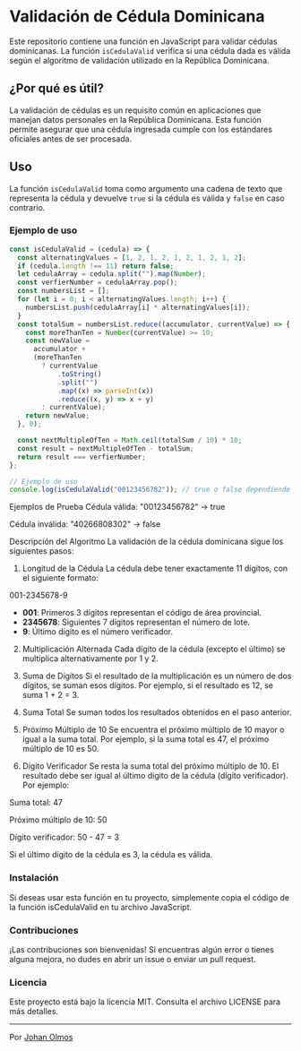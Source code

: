 # Validación de Cédula Dominicana

Este repositorio contiene una función en JavaScript para validar cédulas dominicanas. La función `isCedulaValid` verifica si una cédula dada es válida según el algoritmo de validación utilizado en la República Dominicana.

## ¿Por qué es útil?

La validación de cédulas es un requisito común en aplicaciones que manejan datos personales en la República Dominicana. Esta función permite asegurar que una cédula ingresada cumple con los estándares oficiales antes de ser procesada.

## Uso

La función `isCedulaValid` toma como argumento una cadena de texto que representa la cédula y devuelve `true` si la cédula es válida y `false` en caso contrario.

### Ejemplo de uso

```javascript
const isCedulaValid = (cedula) => {
  const alternatingValues = [1, 2, 1, 2, 1, 2, 1, 2, 1, 2];
  if (cedula.length !== 11) return false;
  let cedulaArray = cedula.split("").map(Number);
  const verfierNumber = cedulaArray.pop();
  const numbersList = [];
  for (let i = 0; i < alternatingValues.length; i++) {
    numbersList.push(cedulaArray[i] * alternatingValues[i]);
  }
  const totalSum = numbersList.reduce((accumulator, currentValue) => {
    const moreThanTen = Number(currentValue) >= 10;
    const newValue =
      accumulator +
      (moreThanTen
        ? currentValue
            .toString()
            .split("")
            .map((x) => parseInt(x))
            .reduce((x, y) => x + y)
        : currentValue);
    return newValue;
  }, 0);

  const nextMultipleOfTen = Math.ceil(totalSum / 10) * 10;
  const result = nextMultipleOfTen - totalSum;
  return result === verfierNumber;
};

// Ejemplo de uso
console.log(isCedulaValid("00123456782")); // true o false dependiendo de la cédula
```

Ejemplos de Prueba
Cédula válida: "00123456782" → true

Cédula inválida: "40266808302" → false

Descripción del Algoritmo
La validación de la cédula dominicana sigue los siguientes pasos:

1. Longitud de la Cédula
La cédula debe tener exactamente 11 dígitos, con el siguiente formato:

001-2345678-9

- **001**: Primeros 3 dígitos representan el código de área provincial.
- **2345678**: Siguientes 7 dígitos representan el número de lote.
- **9**: Último dígito es el número verificador.

2. Multiplicación Alternada
Cada dígito de la cédula (excepto el último) se multiplica alternativamente por 1 y 2.

3. Suma de Dígitos
Si el resultado de la multiplicación es un número de dos dígitos, se suman esos dígitos. Por ejemplo, si el resultado es 12, se suma 1 + 2 = 3.

4. Suma Total
Se suman todos los resultados obtenidos en el paso anterior.

5. Próximo Múltiplo de 10
Se encuentra el próximo múltiplo de 10 mayor o igual a la suma total. Por ejemplo, si la suma total es 47, el próximo múltiplo de 10 es 50.

6. Dígito Verificador
Se resta la suma total del próximo múltiplo de 10. El resultado debe ser igual al último dígito de la cédula (dígito verificador). Por ejemplo:

Suma total: 47

Próximo múltiplo de 10: 50

Dígito verificador: 50 - 47 = 3

Si el último dígito de la cédula es 3, la cédula es válida.

### Instalación
Si deseas usar esta función en tu proyecto, simplemente copia el código de la función isCedulaValid en tu archivo JavaScript.

### Contribuciones
¡Las contribuciones son bienvenidas! Si encuentras algún error o tienes alguna mejora, no dudes en abrir un issue o enviar un pull request.

### Licencia
Este proyecto está bajo la licencia MIT. Consulta el archivo LICENSE para más detalles.

---
Por [Johan Olmos](https://portfolio.jfodev.com/) 
